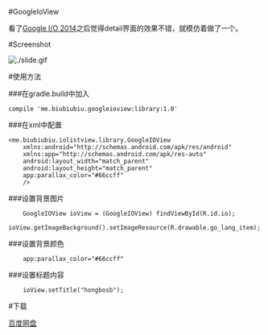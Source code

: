 #GoogleIoView

看了[Google I/O 2014](https://play.google.com/store/apps/details?id=com.google.samples.apps.iosched&hl=zh-CN)之后觉得detail界面的效果不错，就模仿着做了一个。


#Screenshot

![./slide.gif](http://ww1.sinaimg.cn/large/3f6e95acgw1ehqimoxjgsg20fm0i5b29.gif)


#使用方法

###在gradle.build中加入

    compile 'me.biubiubiu.googleioview:library:1.0'

###在xml中配置

    <me.biubiubiu.iolistview.library.GoogleIOView
        xmlns:android="http://schemas.android.com/apk/res/android"
        xmlns:app="http://schemas.android.com/apk/res-auto"
        android:layout_width="match_parent"
        android:layout_height="match_parent"
        app:parallax_color="#66ccff"
        />
        
###设置背景图片

        GoogleIOView ioView = (GoogleIOView) findViewById(R.id.io);
        ioView.getImageBackground().setImageResource(R.drawable.go_lang_item);
        
###设置背景颜色

        app:parallax_color="#66ccff"

###设置标题内容

        ioView.setTitle("hongbosb");


#下载

[百度网盘](http://pan.baidu.com/s/14GRls)

